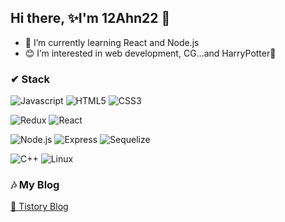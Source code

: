 ## Hi there, ✨I'm 12Ahn22 👋

- 🌱 I’m currently learning React and Node.js
- 😊 I’m interested in web development, CG...and HarryPotter🔮

### ✔ Stack
![Javascript](https://img.shields.io/badge/Javascript-F7DF1E?style=flat-square&logo=Javascript&logoColor=white) ![HTML5](https://img.shields.io/badge/HTML5-E34F26?style=flat-square&logo=HTML5&logoColor=white) ![CSS3](https://img.shields.io/badge/CSS3-1572B6?style=flat-square&logo=CSS3&logoColor=white) 

![Redux](https://img.shields.io/badge/Redux-764ABC?style=flat-square&logo=Redux&logoColor=white) ![React](https://img.shields.io/badge/React-61DAFB?style=flat-square&logo=React&logoColor=white)

![Node.js](https://img.shields.io/badge/Node.js-339933?style=flat-square&logo=Node.js&logoColor=white) ![Express](https://img.shields.io/badge/Express-000000?style=flat-square&logo=Express&logoColor=white) ![Sequelize](https://img.shields.io/badge/Sequelize-52B0E7?style=flat-square&logo=Sequelize&logoColor=white) 

![C++](https://img.shields.io/badge/C++-00599C?style=flat-square&logo=C++&logoColor=white)  ![Linux](https://img.shields.io/badge/Linux-FCC624?style=flat-square&logo=Linux&logoColor=white)

### 🎶 My Blog
[🎉 Tistory Blog ](https://12ahn22.tistory.com/)
